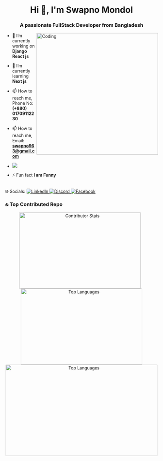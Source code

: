 <h1 align="center">Hi 👋, I'm Swapno Mondol</h1>
<h3 align="center">A passionate FullStack Developer from Bangladesh</h3>

<img align="right" alt="Coding" width="400" src="https://cdn.dribbble.com/users/1162077/screenshots/3848914/programmer.gif">

- 🔭 I’m currently working on **Django React js**

- 🌱 I’m currently learning **Next js**

- 📫 How to reach me, Phone No:**(+880) 01709112230**
- 📫 How to reach me, Email: **swapno963@gmail.com**
- [![](https://visitcount.itsvg.in/api?id=Swapno963&icon=6&color=12)](https://visitcount.itsvg.in)

- ⚡ Fun fact **I am Funny**
<br/>
🌐 Socials:

<a href="https://www.linkedin.com/in/swapno-mondol/" target="_blank">
  <img src="https://img.shields.io/badge/LinkedIn-%230077B5.svg?logo=linkedin&logoColor=white" alt="LinkedIn" />
</a>
<a href="https://discord.gg/swapno_65418" target="_blank">
  <img src="https://img.shields.io/badge/Discord-%237289DA.svg?logo=discord&logoColor=white" alt="Discord" />
</a>
<a href="https://www.facebook.com/profile.php?id=100090206887787" target="_blank">
  <img src="https://img.shields.io/badge/Facebook-%231877F2.svg?logo=Facebook&logoColor=white" alt="Facebook" />
</a>


### 🔝 Top Contributed Repo

<p align="center">
  <img src="https://github-contributor-stats.vercel.app/api?username=Swapno963&limit=5&theme=gruvbox&combine_all_yearly_contributions=true" alt="Contributor Stats" style="margin-right: 10px;height: 250px;width:400px" />
  <img src="https://github-readme-stats.vercel.app/api/top-langs/?username=Swapno963&theme=gruvbox&hide_border=true&include_all_commits=true&count_private=true&layout=compact" alt="Top Languages" style="height:250px; width:400px"/>
  <img src="https://github-readme-streak-stats.herokuapp.com/?user=Swapno963&theme=gruvbox&hide_border=true" alt="Top Languages" style="height:300px;width:500px"/>

</p>

